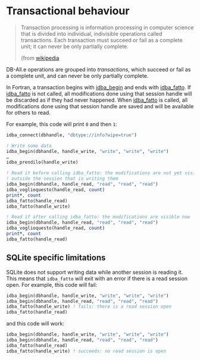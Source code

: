 # Transactional behaviour

> Transaction processing is information processing in computer science that is
> divided into individual, indivisible operations called transactions. Each
> transaction must succeed or fail as a complete unit; it can never be only
> partially complete.
>
> (from [wikipedia](https://en.wikipedia.org/wiki/Transaction_processing)

DB-All.e operations are grouped into *transactions*, which succeed or fail as a
complete unit, and can never be only partially complete.

In Fortran, a transaction begins with [idba_begin][] and ends with
[idba_fatto][]. If [idba_fatto][] is not called, all modifications done using
that session handle will be discarded as if they had never happened. When
[idba_fatto][] is called, all modifications done using that session handle are
saved and will be available for others to read.

For example, this code will print `0` and then `1`:

```fortran
idba_connect(dbhandle, "dbtype://info?wipe=true")

! Write some data
idba_begin(dbhandle, handle_write, "write", "write", "write")
…
idba_prendilo(handle_write)

! Read it before calling idba_fatto: the modifications are not yet visible
! outside the session that is writing them
idba_begin(dbhandle, handle_read, "read", "read", "read")
idba_voglioquesto(handle_read, count)
print*, count
idba_fatto(handle_read)
idba_fatto(handle_write)

! Read if after calling idba_fatto: the modifications are visible now
idba_begin(dbhandle, handle_read, "read", "read", "read")
idba_voglioquesto(handle_read, count)
print*, count
idba_fatto(handle_read)
```

## SQLite specific limitations

SQLite does not support writing data while another session is reading it. This
means that `idba_fatto` will exit with an error if there is a read session
open. For example, this code will fail:

```fortran
idba_begin(dbhandle, handle_write, "write", "write", "write")
idba_begin(dbhandle, handle_read, "read", "read", "read")
idba_fatto(handle_write) ! fails: there is a read session open
idba_fatto(handle_read)
```

and this code will work:

```fortran
idba_begin(dbhandle, handle_write, "write", "write", "write")
idba_begin(dbhandle, handle_read, "read", "read", "read")
idba_fatto(handle_read)
idba_fatto(handle_write) ! succeeds: no read session is open
```

[idba_begin]: fapi_reference.md#idba_begin
[idba_fatto]: fapi_reference.md#idba_fatto
